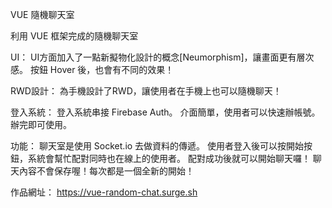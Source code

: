 VUE 隨機聊天室

利用 VUE 框架完成的隨機聊天室

UI：
UI方面加入了一點新擬物化設計的概念[Neumorphism]，讓畫面更有層次感。
按鈕 Hover 後，也會有不同的效果！

RWD設計：
為手機設計了RWD，讓使用者在手機上也可以隨機聊天！

登入系統：
登入系統串接 Firebase Auth。
介面簡單，使用者可以快速辦帳號。辦完即可使用。

功能：
聊天室是使用 Socket.io 去做資料的傳遞。
使用者登入後可以按開始按鈕，系統會幫忙配對同時也在線上的使用者。
配對成功後就可以開始聊天囉！
聊天內容不會保存喔！每次都是一個全新的開始！

作品網址：
https://vue-random-chat.surge.sh
